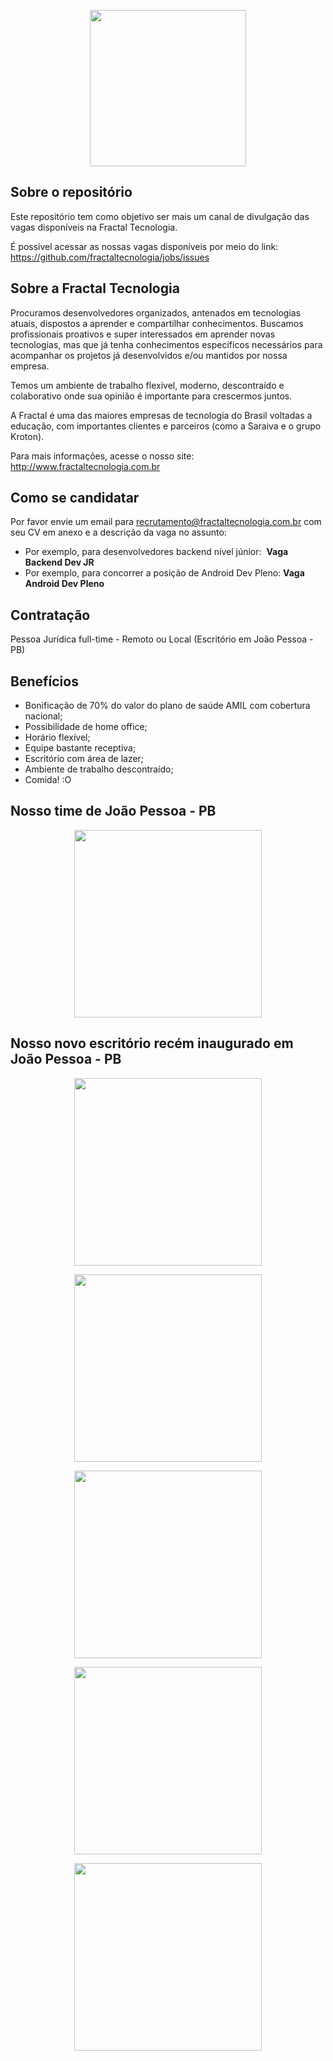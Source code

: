 <p align="center"><img src="http://fractaltecnologia.com.br/wp-content/uploads/2017/08/logo.png" height="250px"/></p>

## Sobre o repositório

Este repositório tem como objetivo ser mais um canal de divulgação das vagas disponíveis na Fractal Tecnologia. 

É possível acessar as nossas vagas disponíveis por meio do link:
https://github.com/fractaltecnologia/jobs/issues


## Sobre a Fractal Tecnologia
Procuramos desenvolvedores organizados, antenados em tecnologias atuais, dispostos a aprender e compartilhar conhecimentos. Buscamos profissionais proativos e super interessados em aprender novas tecnologias, mas que já tenha conhecimentos específicos necessários para acompanhar os projetos já desenvolvidos e/ou mantidos por nossa empresa.

Temos um ambiente de trabalho flexível, moderno, descontraído e colaborativo onde sua opinião é importante para crescermos juntos.

A Fractal é uma das maiores empresas de tecnologia do Brasil voltadas a educação, com importantes clientes e parceiros (como a Saraiva e o grupo Kroton). 

Para mais informações, acesse o nosso site:
http://www.fractaltecnologia.com.br

## Como se candidatar

Por favor envie um email para recrutamento@fractaltecnologia.com.br com seu CV em anexo e a descrição da vaga no assunto:
- Por exemplo, para desenvolvedores backend nível júnior:  **Vaga Backend Dev JR**
- Por exemplo, para concorrer a posição de Android Dev Pleno:  **Vaga Android Dev Pleno**

## Contratação

Pessoa Jurídica full-time - Remoto ou Local (Escritório em João Pessoa - PB)

## Benefícios

- Bonificação de 70% do valor do plano de saúde AMIL com cobertura nacional;
- Possibilidade de home office;
- Horário flexível;
- Equipe bastante receptiva;
- Escritório com área de lazer;
- Ambiente de trabalho descontraído;
- Comida! :O

## Nosso time de João Pessoa - PB

<p align="center"><img src="https://lh3.googleusercontent.com/_q19ChKsb9-VUWfrcjBBbnRKocNROeRTWUcgx6wDZDcJ4-dyTGxAg6KS9cCPYRVliHiWaHOfJz-8SQ9GcfVseLzAIunnVYGxg_DoIELJoJkWm21Sv1xeaJFEc6XvuHD-XP5QADrLh1g=w1311-h983-no" height="300px"/></p>

## Nosso novo escritório recém inaugurado em João Pessoa - PB

<p align="center"><img src="https://lh3.googleusercontent.com/d10RJZ9GTy2MnVAW0q0joXYQ1nb2NvKGyZo23EulcLG2TA9aDaHIcS3emAUv7Xg_C9pu6KKnLxK-6w-R-qKoQrxNZ87QmGDRhqy06GbaJc0ZNHbZak8QTF9glkWKZj3dBnQelrC5Ca0=w1311-h983-no" height="300px"/></p>

<p align="center"><img src="https://lh6.googleusercontent.com/VFowFPLutMkMzM9PZ2Z_E7B4wkFPsufqQYm1AJMojRpC0BJ_l4BBd7hcPQ_yKe32XjJCMVJRJUJrFQ=w1440-h803-rw" height="300px"/></p>

<p align="center"><img src="https://lh5.googleusercontent.com/qWnfMWUnzvNlEW3RU5Xa0pHxn9k9WaWeQu5nFE_oPGMIuhtAkIjXo2TAi2lxEMaCdFeQKbG6OFhR-A=w1440-h803-rw" height="300px"/></p>

<p align="center"><img src="https://lh3.googleusercontent.com/NjUgs14_Ve3r9-QRrmIVMPigk9yKM2ER5lyOQDlJnhy4JWCwl4l-KUc4z8JPp9Zx6uevQRKoNwD1oQ=w1440-h803-rw" height="300px"/></p>

<p align="center"><img src="https://lh3.googleusercontent.com/llutsq0zUyEUmEy1QJXJm1fKO_J9iKkvyqwP9NHwoOfZCvC71J72QQKZQ7QWEy-KHhzD-HMfqqgbvBKdtLG_qgFRjgnvW8cd7fXGzi34SItJJZAjz4iBaDjUKw0m7hUllebR7aJA-44=w1311-h983-no" height="300px"/></p>
